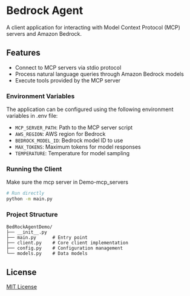 # Bedrock Agent 

A client application for interacting with Model Context Protocol (MCP) servers and Amazon Bedrock.

## Features

- Connect to MCP servers via stdio protocol
- Process natural language queries through Amazon Bedrock models
- Execute tools provided by the MCP server

### Environment Variables

The application can be configured using the following environment variables in .env file:

- `MCP_SERVER_PATH`: Path to the MCP server script
- `AWS_REGION`: AWS region for Bedrock
- `BEDROCK_MODEL_ID`: Bedrock model ID to use
- `MAX_TOKENS`: Maximum tokens for model responses
- `TEMPERATURE`: Temperature for model sampling

### Running the Client

Make sure the mcp server in Demo-mcp_servers

```bash
# Run directly
python -m main.py
```

### Project Structure

```
BedRockAgentDemo/
├── __init__.py
├── main.py      # Entry point
├── client.py    # Core client implementation
├── config.py    # Configuration management
└── models.py    # Data models
```

## License

[MIT License](LICENSE)